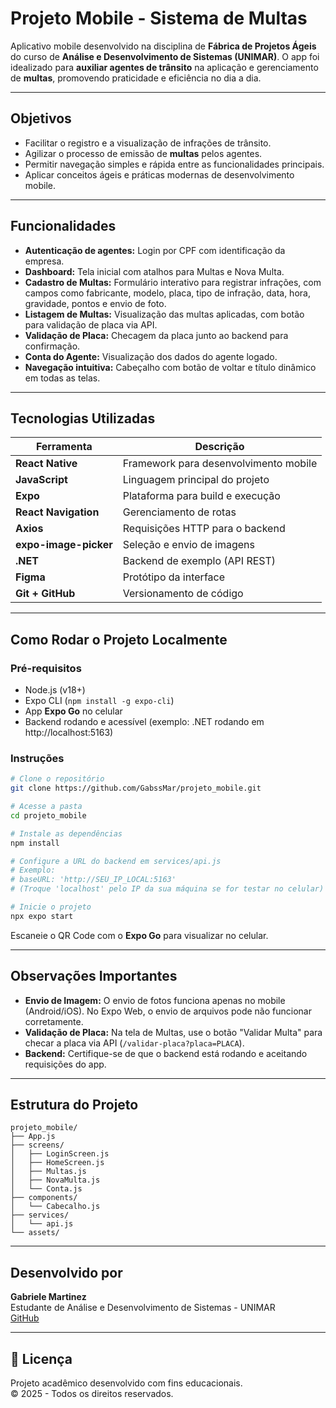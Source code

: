 # Projeto Mobile - Sistema de Multas

Aplicativo mobile desenvolvido na disciplina de **Fábrica de Projetos Ágeis** do curso de **Análise e Desenvolvimento de Sistemas (UNIMAR)**. O app foi idealizado para **auxiliar agentes de trânsito** na aplicação e gerenciamento de **multas**, promovendo praticidade e eficiência no dia a dia.

---

## Objetivos

- Facilitar o registro e a visualização de infrações de trânsito.
- Agilizar o processo de emissão de **multas** pelos agentes.
- Permitir navegação simples e rápida entre as funcionalidades principais.
- Aplicar conceitos ágeis e práticas modernas de desenvolvimento mobile.

---

## Funcionalidades

- **Autenticação de agentes:** Login por CPF com identificação da empresa.
- **Dashboard:** Tela inicial com atalhos para Multas e Nova Multa.
- **Cadastro de Multas:** Formulário interativo para registrar infrações, com campos como fabricante, modelo, placa, tipo de infração, data, hora, gravidade, pontos e envio de foto.
- **Listagem de Multas:** Visualização das multas aplicadas, com botão para validação de placa via API.
- **Validação de Placa:** Checagem da placa junto ao backend para confirmação.
- **Conta do Agente:** Visualização dos dados do agente logado.
- **Navegação intuitiva:** Cabeçalho com botão de voltar e título dinâmico em todas as telas.

---

## Tecnologias Utilizadas

| Ferramenta           | Descrição                                 |
|----------------------|-------------------------------------------|
| **React Native**     | Framework para desenvolvimento mobile      |
| **JavaScript**       | Linguagem principal do projeto             |
| **Expo**             | Plataforma para build e execução           |
| **React Navigation** | Gerenciamento de rotas                     |
| **Axios**            | Requisições HTTP para o backend            |
| **expo-image-picker**| Seleção e envio de imagens                 |
| **.NET**             | Backend de exemplo (API REST)              |
| **Figma**            | Protótipo da interface                     |
| **Git + GitHub**     | Versionamento de código                    |

---

## Como Rodar o Projeto Localmente

### Pré-requisitos

- Node.js (v18+)
- Expo CLI (`npm install -g expo-cli`)
- App **Expo Go** no celular
- Backend rodando e acessível (exemplo: .NET rodando em http://localhost:5163)

### Instruções

```bash
# Clone o repositório
git clone https://github.com/GabssMar/projeto_mobile.git

# Acesse a pasta
cd projeto_mobile

# Instale as dependências
npm install

# Configure a URL do backend em services/api.js
# Exemplo:
# baseURL: 'http://SEU_IP_LOCAL:5163'
# (Troque 'localhost' pelo IP da sua máquina se for testar no celular)

# Inicie o projeto
npx expo start
```

Escaneie o QR Code com o **Expo Go** para visualizar no celular.

---

## Observações Importantes

- **Envio de Imagem:** O envio de fotos funciona apenas no mobile (Android/iOS). No Expo Web, o envio de arquivos pode não funcionar corretamente.
- **Validação de Placa:** Na tela de Multas, use o botão "Validar Multa" para checar a placa via API (`/validar-placa?placa=PLACA`).
- **Backend:** Certifique-se de que o backend está rodando e aceitando requisições do app.

---

## Estrutura do Projeto

```
projeto_mobile/
├── App.js
├── screens/
│   ├── LoginScreen.js
│   ├── HomeScreen.js
│   ├── Multas.js
│   ├── NovaMulta.js
│   └── Conta.js
├── components/
│   └── Cabecalho.js
├── services/
│   └── api.js
└── assets/
```

---

## Desenvolvido por

**Gabriele Martinez**  
Estudante de Análise e Desenvolvimento de Sistemas - UNIMAR  
[GitHub](https://github.com/GabssMar)

---

## 📄 Licença

Projeto acadêmico desenvolvido com fins educacionais.  
© 2025 - Todos os direitos reservados.
